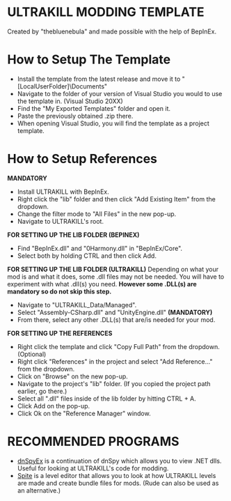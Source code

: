 # ULTRAKILL MODDING TEMPLATE
Created by "thebluenebula" and made possible with the help of BepInEx.
# How to Setup The Template
- Install the template from the latest release and move it to "[LocalUserFolder]\Documents"
- Navigate to the folder of your version of Visual Studio you would to use the template in. (Visual Studio 20XX)
- Find the "My Exported Templates" folder and open it.
- Paste the previously obtained .zip there.
- When opening Visual Studio, you will find the template as a project template.

# How to Setup References
**MANDATORY**
- Install ULTRAKILL with BepInEx.
- Right click the "lib" folder and then click "Add Existing Item" from the dropdown.
- Change the filter mode to "All Files" in the new pop-up.
- Navigate to ULTRAKILL's root.

**FOR SETTING UP THE LIB FOLDER (BEPINEX)**
- Find "BepInEx.dll" and "0Harmony.dll" in "BepInEx/Core".
- Select both by holding CTRL and then click Add.

**FOR SETTING UP THE LIB FOLDER (ULTRAKILL)**
Depending on what your mod is and what it does, some .dll files may not be needed. You will have to experiment with what .dll(s) you need. **However some .DLL(s) are mandatory so do not skip this step.**
- Navigate to "ULTRAKILL_Data/Managed".
- Select "Assembly-CSharp.dll" and "UnityEngine.dll" **(MANDATORY)**
- From there, select any other .DLL(s) that are/is needed for your mod.

**FOR SETTING UP THE REFERENCES**
- Right click the template and click "Copy Full Path" from the dropdown. (Optional)
- Right click "References" in the project and select "Add Reference..." from the dropdown.
- Click on "Browse" on the new pop-up.
- Navigate to the project's "lib" folder. (If you copied the project path earlier, go there.)
- Select all ".dll" files inside of the lib folder by hitting CTRL + A.
- Click Add on the pop-up.
- Click Ok on the "Reference Manager" window.

# RECOMMENDED PROGRAMS
- [dnSpyEx](https://github.com/dnSpyEx) is a continuation of dnSpy which allows you to view .NET dlls. Useful for looking at ULTRAKILL's code for modding.
- [Spite](https://discord.com/invite/envy-spite-1227272001719111750) is a level editor that allows you to look at how ULTRAKILL levels are made and create bundle files for mods. (Rude can also be used as an alternative.)

